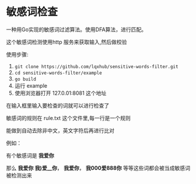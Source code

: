 # 敏感词检查

一种用Go实现的敏感词过滤算法。使用DFA算法，进行匹配。

这个敏感词检测使用http 服务来获取输入,然后做校验

使用步骤:

1. `git clone https://github.com/lqxhub/sensitive-words-filter.git`
2. `cd sensitive-words-filter/example`
3. `go build`
4. 运行 example
5. 使用浏览器打开 127.0.01:8081 这个地址

在输入框里输入要检查的词就可以进行检查了

敏感词的规则在 rule.txt 这个文件里,每一行是一个规则

能做到自动去除非中文，英文字符后再进行比对

例如：

有个敏感词是 **我爱你**

那么 **我爱你** **我)爱__你**， **__我爱你__**， **我000爱888你** 等等这些词都会被当成敏感词被检测出来

